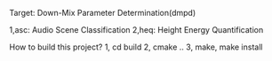 Target: Down-Mix Parameter Determination(dmpd)

1,asc: Audio Scene Classification
2,heq: Height Energy Quantification


How to build this project?
1, cd build
2, cmake ..
3, make, make install

 